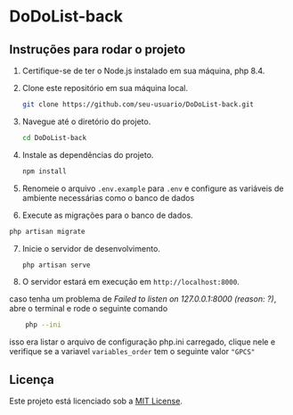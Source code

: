 # DoDoList-back

## Instruções para rodar o projeto

1. Certifique-se de ter o Node.js instalado em sua máquina, php 8.4.

2. Clone este repositório em sua máquina local.

    ```bash
    git clone https://github.com/seu-usuario/DoDoList-back.git
    ```

3. Navegue até o diretório do projeto.

    ```bash
    cd DoDoList-back
    ```

4. Instale as dependências do projeto.

    ```bash
    npm install
    ```

5. Renomeie o arquivo `.env.example` para `.env` e configure as variáveis de ambiente necessárias como o banco de dados

6. Execute as migrações para o banco de dados.

```bash
php artisan migrate
```

7. Inicie o servidor de desenvolvimento.

    ```bash
    php artisan serve
    ```

8. O servidor estará em execução em `http://localhost:8000`.

caso tenha um problema de *Failed to listen on 127.0.0.1:8000 (reason: ?)*, abre o terminal e rode o seguinte comando

```bash
    php --ini
```
isso era listar o arquivo de configuração php.ini carregado, clique nele e verifique se a variavel `variables_order` tem o seguinte valor `"GPCS"`

## Licença

Este projeto está licenciado sob a [MIT License](LICENSE).

### 